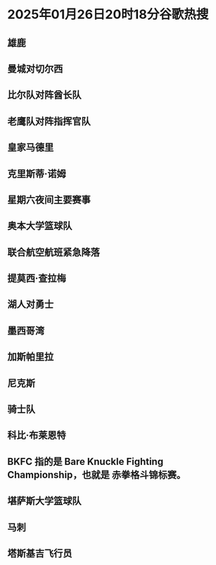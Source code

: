 # 2025年01月26日20时18分谷歌热搜

## 雄鹿

## 曼城对切尔西

## 比尔队对阵酋长队

## 老鹰队对阵指挥官队

## 皇家马德里

## 克里斯蒂·诺姆

## 星期六夜间主要赛事

## 奥本大学篮球队

## 联合航空航班紧急降落

## 提莫西·查拉梅

## 湖人对勇士

## 墨西哥湾

## 加斯帕里拉

## 尼克斯

## 骑士队

## 科比·布莱恩特

## BKFC 指的是 **Bare Knuckle Fighting Championship**，也就是 **赤拳格斗锦标赛**。

## 堪萨斯大学篮球队

## 马刺

## 塔斯基吉飞行员

